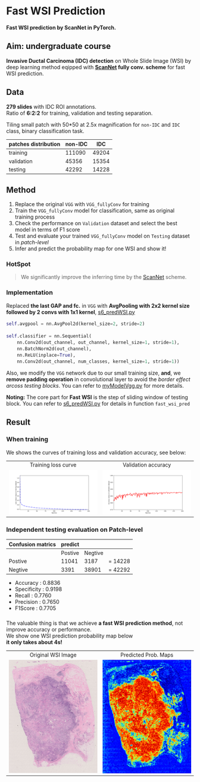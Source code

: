 # Fast WSI Prediction  
**Fast WSI prediction by ScanNet in PyTorch.**  


## Aim: undergraduate course  
**Invasive Ductal Carcinoma (IDC) detection** on Whole Slide Image (WSI) by deep learning method eqipped with **[ScanNet](https://ieeexplore.ieee.org/abstract/document/8354169/) fully conv. scheme** for fast WSI prediction.  

  
## Data  
**279 slides** with IDC ROI annotations.  
Ratio of **6:2:2** for training, validation and testing separation.  

Tiling small patch with 50\*50 at 2.5x magnification for `non-IDC` and `IDC` class, binary classification task.  

| patches distribution     |  non-IDC  |  IDC  |
| -------------------------|  -----    | ----- |
| training                 | 111090    | 49204 |
| validation               | 45356     | 15354 |
| testing                  | 42292     | 14228 |


## Method
1. Replace the original `VGG` with `VGG_fullyConv` for training  
2. Train the `VGG_fullyConv` model for classification, same as original training process  
3. Check the performance on `Validation` dataset and select the best model in terms of F1 score  
4. Test and evaluate your trained `VGG_fullyConv` model on `Testing` dataset in *patch-level*   
5. Infer and predict the probability map for one WSI and show it!  

### HotSpot  
> We significantly improve the inferring time by the [ScanNet](https://ieeexplore.ieee.org/abstract/document/8354169) scheme.  

### Implementation
Replaced **the last GAP and fc.** in `VGG` with **AvgPooling with 2x2 kernel size followed by 2 convs  with 1x1 kernel**, [s6_predWSI.py](https://github.com/gatsby2016/Fast-WSI-Prediction/blob/master/codes/s6_predWSI.py)    
```python
self.avgpool = nn.AvgPool2d(kernel_size=2, stride=2)

self.classifier = nn.Sequential(
    nn.Conv2d(out_channel, out_channel, kernel_size=1, stride=1),
    nn.BatchNorm2d(out_channel),
    nn.ReLU(inplace=True),
    nn.Conv2d(out_channel, num_classes, kernel_size=1, stride=1))
```   

Also, we modify the `VGG` network due to our small training size, **and**, we **remove padding operation** in convolutional layer to avoid the *border effect arcoss testing blocks*. You can refer to [myModelVgg.py](https://github.com/gatsby2016/Fast-WSI-Prediction/blob/master/codes/myModelVgg.py) for more details.  


**Noting:** The core part for **Fast WSI** is the step of sliding window of testing block. You can refer to [s6_predWSI.py](https://github.com/gatsby2016/Fast-WSI-Prediction/blob/master/codes/s6_predWSI.py) for details in function `fast_wsi_pred`  


## Result
### When training
We shows the curves of training loss and validation accuracy, see below:
<table border=0 width="30px" >
	<tbody> 
    <tr>		<td width="30%" align="center"> Training loss curve </td>
			<td width="30%" align="center"> Validation accuracy </td>
		</tr>
		<tr>
			<td width="30%" align="center"> <img src="https://github.com/gatsby2016/Fast-WSI-Prediction/blob/master/results/s7_plotMetrics_Loss.png"> </td>
			<td width="30%" align="center"> <img src="https://github.com/gatsby2016/Fast-WSI-Prediction/blob/master/results/s7_plotMetrics_Accuracy.png"> </td>
		</tr>
	</tbody>
</table>

### Independent testing evaluation on Patch-level 
|Confusion matrics |  predict  |           |          |
|----------|-----------|-----------|----------|         
|          |  Postive  |  Negtive  |          |
|  Postive |  11041    |  3187     |  =  14228|
|  Negtive |  3391     |  38901    |  =  42292|
   
- Accuracy :  0.8836
- Specificity :  0.9198
- Recall :  0.7760
- Precision :  0.7650
- F1Score :  0.7705

### 
The valuable thing is that we achieve **a fast WSI prediction method**, not improve accuracy or performance.  
We show one WSI prediction probability map below  
 **it only takes about 4s!**  
<table border=0 width="50px" >
	<tbody> 
    <tr>		<td width="40%" align="center"> Original WSI Image </td>
			<td width="40%" align="center"> Predicted Prob. Maps </td>
		</tr>
		<tr>
			<td width="40%" align="center"> <img src="https://github.com/gatsby2016/Fast-WSI-Prediction/blob/master/results/wsi.png"> </td>
			<td width="40%" align="center"> <img src="https://github.com/gatsby2016/Fast-WSI-Prediction/blob/master/results/FastWSI_Pred.png"> </td>
		</tr>
	</tbody>
</table>
